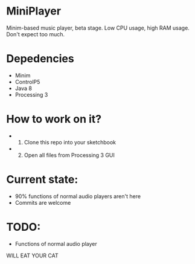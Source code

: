 # MiniPlayer
Minim-based music player, beta stage.
Low CPU usage, high RAM usage.
Don't expect too much.

# Depedencies
* Minim
* ControlP5
* Java 8
* Processing 3

# How to work on it?
* 1. Clone this repo into your sketchbook
* 2. Open all files from Processing 3 GUI

# Current state:
* 90% functions of normal audio players aren't here
* Commits are welcome

# TODO:
* Functions of normal audio player

WILL EAT YOUR CAT
